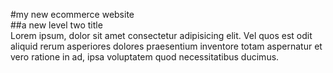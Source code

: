 #my new ecommerce website  
##a new level two title  
Lorem ipsum, dolor sit amet consectetur adipisicing elit. Vel quos est odit aliquid rerum asperiores dolores praesentium inventore totam aspernatur et vero ratione in ad, ipsa voluptatem quod necessitatibus ducimus.
